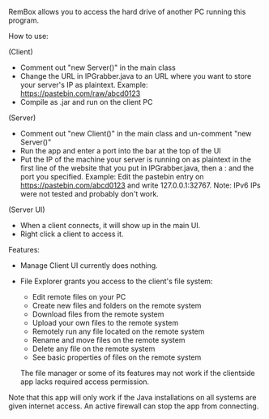 RemBox allows you to access the hard drive of another PC running this program.

How to use:

(Client)
- Comment out "new Server()" in the main class
- Change the URL in IPGrabber.java to an URL where you want to store your server's IP as plaintext. Example: https://pastebin.com/raw/abcd0123
- Compile as .jar and run on the client PC

(Server)
- Comment out "new Client()" in the main class and un-comment "new Server()"
- Run the app and enter a port into the bar at the top of the UI
- Put the IP of the machine your server is running on as plaintext in the first line of the website that
  you put in IPGrabber.java, then a : and the port you specified. Example: Edit the pastebin entry on https://pastebin.com/abcd0123 and write 127.0.0.1:32767.
  Note: IPv6 IPs were not tested and probably don't work.
  
(Server UI)
- When a client connects, it will show up in the main UI.
- Right click a client to access it.
  
Features:
- Manage Client UI currently does nothing.
- File Explorer grants you access to the client's file system:
    - Edit remote files on your PC
    - Create new files and folders on the remote system
    - Download files from the remote system
    - Upload your own files to the remote system
    - Remotely run any file located on the remote system
    - Rename and move files on the remote system
    - Delete any file on the remote system
    - See basic properties of files on the remote system
    
  The file manager or some of its features may not work if the clientside app lacks required access permission.
  
Note that this app will only work if the Java installations on all systems are given internet access. An active firewall can stop the app from connecting.
